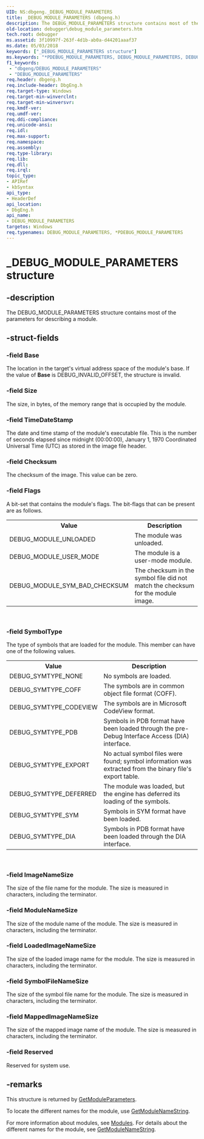 ```yaml
---
UID: NS:dbgeng._DEBUG_MODULE_PARAMETERS
title: _DEBUG_MODULE_PARAMETERS (dbgeng.h)
description: The DEBUG_MODULE_PARAMETERS structure contains most of the parameters for describing a module.
old-location: debugger\debug_module_parameters.htm
tech.root: debugger
ms.assetid: 3f10997f-263f-4d1b-ab0a-d44201aaaf37
ms.date: 05/03/2018
keywords: ["_DEBUG_MODULE_PARAMETERS structure"]
ms.keywords: "*PDEBUG_MODULE_PARAMETERS, DEBUG_MODULE_PARAMETERS, DEBUG_MODULE_PARAMETERS structure [Windows Debugging], PDEBUG_MODULE_PARAMETERS, PDEBUG_MODULE_PARAMETERS structure pointer [Windows Debugging], Structures_6e7366d2-9f49-4b7e-a277-d788808e4c40.xml, _DEBUG_MODULE_PARAMETERS, dbgeng/DEBUG_MODULE_PARAMETERS, dbgeng/PDEBUG_MODULE_PARAMETERS, debugger.debug_module_parameters"
f1_keywords:
 - "dbgeng/DEBUG_MODULE_PARAMETERS"
 - "DEBUG_MODULE_PARAMETERS"
req.header: dbgeng.h
req.include-header: DbgEng.h
req.target-type: Windows
req.target-min-winverclnt: 
req.target-min-winversvr: 
req.kmdf-ver: 
req.umdf-ver: 
req.ddi-compliance: 
req.unicode-ansi: 
req.idl: 
req.max-support: 
req.namespace: 
req.assembly: 
req.type-library: 
req.lib: 
req.dll: 
req.irql: 
topic_type:
- APIRef
- kbSyntax
api_type:
- HeaderDef
api_location:
- DbgEng.h
api_name:
- DEBUG_MODULE_PARAMETERS
targetos: Windows
req.typenames: DEBUG_MODULE_PARAMETERS, *PDEBUG_MODULE_PARAMETERS
---
```


# _DEBUG_MODULE_PARAMETERS structure


## -description


The DEBUG_MODULE_PARAMETERS structure contains most of the parameters for describing a module.


## -struct-fields




### -field Base

The location in the target's virtual address space of the module's base.  If the value of <b>Base</b> is DEBUG_INVALID_OFFSET, the structure is invalid.


### -field Size

The size, in bytes, of the memory range that is occupied by the module.


### -field TimeDateStamp

The date and time stamp of the module's executable file.  This is the number of seconds elapsed since midnight (00:00:00), January 1, 1970 Coordinated Universal Time (UTC) as stored in the image file header.


### -field Checksum

The checksum of the image.  This value can be zero.


### -field Flags

A bit-set that contains the module's flags.  The bit-flags that can be present are as follows. 

<table>
<tr>
<th>Value</th>
<th>Description</th>
</tr>
<tr>
<td>
DEBUG_MODULE_UNLOADED

</td>
<td>
The module was unloaded.

</td>
</tr>
<tr>
<td>
DEBUG_MODULE_USER_MODE

</td>
<td>
The module  is a user-mode module.

</td>
</tr>
<tr>
<td>
DEBUG_MODULE_SYM_BAD_CHECKSUM

</td>
<td>
The checksum in the symbol file did not match the checksum for the module image.

</td>
</tr>
</table>
 


### -field SymbolType

The type of symbols that are loaded for the module.  This member can have one of the following values.

<table>
<tr>
<th>Value</th>
<th>Description</th>
</tr>
<tr>
<td>
DEBUG_SYMTYPE_NONE

</td>
<td>
No symbols are loaded.

</td>
</tr>
<tr>
<td>
DEBUG_SYMTYPE_COFF

</td>
<td>
The symbols are in common object file format (COFF).

</td>
</tr>
<tr>
<td>
DEBUG_SYMTYPE_CODEVIEW

</td>
<td>
The symbols are in Microsoft CodeView format. 

</td>
</tr>
<tr>
<td>
DEBUG_SYMTYPE_PDB

</td>
<td>
Symbols in PDB format have been loaded through the pre-Debug Interface Access (DIA) interface.

</td>
</tr>
<tr>
<td>
DEBUG_SYMTYPE_EXPORT

</td>
<td>
No actual symbol files were found; symbol information was extracted from the binary file's export table.

</td>
</tr>
<tr>
<td>
DEBUG_SYMTYPE_DEFERRED

</td>
<td>
The module was loaded, but the engine has deferred its loading of the symbols.

</td>
</tr>
<tr>
<td>
DEBUG_SYMTYPE_SYM

</td>
<td>
Symbols in SYM format have been loaded.

</td>
</tr>
<tr>
<td>
DEBUG_SYMTYPE_DIA

</td>
<td>
Symbols in PDB format have been loaded through the DIA interface. 

</td>
</tr>
</table>
 


### -field ImageNameSize

The size of the file name for the module. The size is measured in characters, including the terminator.


### -field ModuleNameSize

The size of the module name of the module. The size is measured in characters, including the terminator.


### -field LoadedImageNameSize

The size of the loaded image name for the module. The size is measured in characters, including the terminator.


### -field SymbolFileNameSize

The size of the symbol file name for the module. The size is measured in characters, including the terminator.


### -field MappedImageNameSize

The size of the mapped image name of the module. The size is measured in characters, including the terminator.


### -field Reserved

Reserved for system use.


## -remarks



This structure is returned by <a href="https://docs.microsoft.com/windows-hardware/drivers/ddi/dbgeng/nf-dbgeng-idebugsymbols3-getmoduleparameters">GetModuleParameters</a>.

To locate the different names for the module, use <a href="https://docs.microsoft.com/windows-hardware/drivers/ddi/dbgeng/nf-dbgeng-idebugsymbols3-getmodulenamestring">GetModuleNameString</a>.

For more information about modules, see <a href="https://docs.microsoft.com/windows-hardware/drivers/debugger/modules">Modules</a>.  For details about the different names for the module, see <a href="https://docs.microsoft.com/windows-hardware/drivers/ddi/dbgeng/nf-dbgeng-idebugsymbols3-getmodulenamestring">GetModuleNameString</a>.



